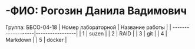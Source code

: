# -ФИО: Рогозин Данила Вадимович
Группа: ББСО-04-18
| Номер лабораторной | Название работы |
| -------------------|-----------------|
|          1         |     suzen       |
|          2         |     RAID        |
|          3         |     git         |
|          4         |     Markdown    |
|          5         |     docker       |

